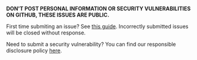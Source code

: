 **DON'T POST PERSONAL INFORMATION OR SECURITY VULNERABILITIES ON GITHUB, THESE ISSUES ARE PUBLIC.**

First time submiting an issue? See [this guide](https://wiki.proto.utwente.nl/ict/issues). Incorrectly submitted issues will be closed without response.

Need to submit a security vulnerability? You can find our responsible disclosure policy [here](https://wiki.proto.utwente.nl/ict/responsible-disclosure).
